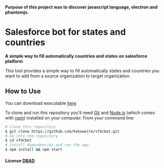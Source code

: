 **Purpose of this project was to discover javascript language, electron and phantomjs.**

# Salesforce bot for states and countries

**A simple way to fill automatically countries and states on salesforce platform**

This tool provides a simple way to fill automatically states and countries you want to add from a source organization to target organization.

## How to Use

You can download executable [here](https://sfdcbot.herokuapp.com)

To clone and run this repository you'll need [Git](https://git-scm.com) and [Node.js](https://nodejs.org/en/download/) (which comes with [npm](http://npmjs.com)) installed on your computer. From your command line:

```bash
# Clone this repository
$ git clone https://github.com/kokoweite/sfdcbot.git
# Go into the repository
$ cd sfdcbot
# Install dependencies and run the app
$ npm install && npm start
```

#### License [DBAD](LICENSE.md)
